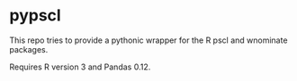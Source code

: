 pypscl
======

This repo tries to provide a pythonic wrapper for the R pscl and wnominate packages.

Requires R version 3 and Pandas 0.12.
